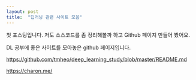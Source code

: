 ```yaml
---
layout: post
title:  "딥러닝 관련 사이트 모음"
---
```


첫 포스팅입니다. 
저도 소스코드를 좀 정리해볼까 하고 Github 페이지 만들어 봤어요.

DL 공부에 좋은 사이트를 모아놓은 github 페이지입니다.

<https://github.com/tmheo/deep_learning_study/blob/master/README.md>

<https://charon.me/>
